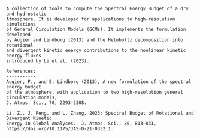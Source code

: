     A collection of tools to compute the Spectral Energy Budget of a dry and hydrostatic 
    Atmosphere. It is developed for applications to high-resolution simulations
    of General Circulation Models (GCMs). It implements the formulation developed
    by Augier and Lindborg (2013) and the Helmholtz decomposition into rotational
    and divergent kinetic energy contributions to the nonlinear kinetic energy fluxes
    introduced by Li et al. (2023).
    
    References:
    -----------
    Augier, P., and E. Lindborg (2013), A new formulation of the spectral energy budget
    of the atmosphere, with application to two high-resolution general circulation models,
    J. Atmos. Sci., 70, 2293–2308.
    
    Li, Z., J. Peng, and L. Zhang, 2023: Spectral Budget of Rotational and Divergent Kinetic
    Energy in Global Analyses.  J. Atmos. Sci., 80, 813–831,
    https://doi.org/10.1175/JAS-D-21-0332.1.
